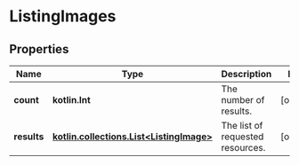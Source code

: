 
# ListingImages

## Properties
| Name | Type | Description | Notes |
| ------------ | ------------- | ------------- | ------------- |
| **count** | **kotlin.Int** | The number of results. |  [optional] |
| **results** | [**kotlin.collections.List&lt;ListingImage&gt;**](ListingImage.md) | The list of requested resources. |  [optional] |



